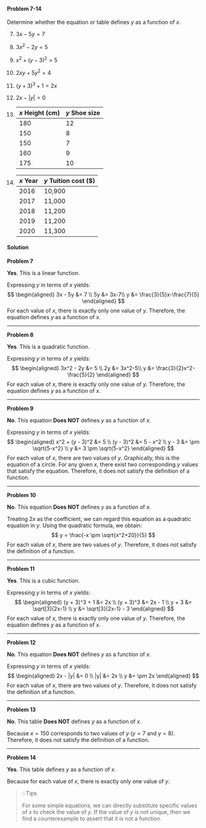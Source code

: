 <div class="alert alert-warning" role="alert">
<h4 class="alert-heading">Problem 7-14</h4>

Determine whether the equation or table defines $y$ as a function of $x$.

7. $3x - 5y = 7$

8. $3x^2 - 2y = 5$

9. $x^2 + (y - 3)^2 = 5$

10. $2xy + 5y^2 = 4$

11. $(y + 3)^3 + 1 = 2x$ 

12. $2x - |y| = 0$

13. | $x$ Height (cm) | $y$ Shoe size |
    | --------------- | ------------- | 
    | 180             | 12            |
    | 150             | 8             |
    | 150             | 7             |
    | 160             | 9             |
    | 175             | 10            |

14. | $x$ Year | $y$ Tuition cost ($) |
    | -------- | -------------------- | 
    | 2016     | 10,900               |
    | 2017     | 11,000               |
    | 2018     | 11,200               |
    | 2019     | 11,200               |
    | 2020     | 11,300               |

</div>

<div class="alert alert-success" role="alert">
<h4 class="alert-heading">Solution</h4>

**Problem 7**

**Yes**. This is a linear function.

Expressing $y$ in terms of $x$ yields:
$$
    \begin{aligned}
        3x - 5y &= 7 \\
        5y &= 3x-7\\
        y &= \frac{3}{5}x-\frac{7}{5}
    \end{aligned}
$$
For each value of $x$, there is exactly only one value of $y$. Therefore, the equation defines $y$ as a function of $x$.

--------

**Problem 8**

**Yes**. This is a quadratic function.

Expressing $y$ in terms of $x$ yields:
$$
    \begin{aligned}
        3x^2 - 2y &= 5 \\
        2y &= 3x^2-5\\
        y &= \frac{3}{2}x^2-\frac{5}{2}
    \end{aligned}
$$
For each value of $x$, there is exactly only one value of $y$. Therefore, the equation defines $y$ as a function of $x$.

--------

**Problem 9**

**No**. This equation **Does NOT** defines $y$ as a function of $x$.

Expressing $y$ in terms of $x$ yields:
    $$
    \begin{aligned}
        x^2 + (y - 3)^2 &= 5 \\
        (y - 3)^2 &= 5 - x^2 \\
        y - 3 &= \pm \sqrt{5-x^2} \\
        y &= 3 \pm \sqrt{5-x^2}
    \end{aligned}
$$
For each value of $x$, there are two values of $y$. Graphically, this is the equation of a circle. For any given $x$, there exist two corresponding $y$ values that satisfy the equation. Therefore, it does not satisfy the definition of a function.

--------

**Problem 10**

**No**. This equation **Does NOT** defines $y$ as a function of $x$.

Treating $2x$ as the coefficient, we can regard this equation as a quadratic equation in $y$. Using the quadratic formula, we obtain:
$$
    y = \frac{-x \pm \sqrt{x^2+20}}{5}
$$
For each value of $x$, there are two values of $y$. Therefore, it does not satisfy the definition of a function.

--------

**Problem 11**

**Yes**. This is a cubic function.

Expressing $y$ in terms of $x$ yields:
$$
    \begin{aligned}
        (y + 3)^3 + 1 &= 2x \\
        (y + 3)^3 &= 2x - 1 \\
        y + 3 &= \sqrt[3]{2x-1} \\
        y &= \sqrt[3]{2x-1} - 3
    \end{aligned}
$$
For each value of $x$, there is exactly only one value of $y$. Therefore, the equation defines $y$ as a function of $x$.

--------

**Problem 12**

**No**. This equation **Does NOT** defines $y$ as a function of $x$.

Expressing $y$ in terms of $x$ yields:
    $$
    \begin{aligned}
        2x - |y| &= 0 \\
        |y| &= 2x \\
        y &= \pm 2x
    \end{aligned}
$$
For each value of $x$, there are two values of $y$. Therefore, it does not satisfy the definition of a function.

--------

**Problem 13**

**No**. This table **Does NOT** defines $y$ as a function of $x$.

Because $x=150$ corresponds to two values of $y$ ($y=7$ and $y=8$). Therefore, it does not satisfy the definition of a function.

--------

**Problem 14**

**Yes**. This table defines $y$ as a function of $x$.

Because for each value of $x$, there is exactly only one value of $y$. 

</div>

> 💡Tips
>
> For some simple equations, we can directly substitute specific values of $x$ to check the value of $y$. If the value of $y$ is not unique, then we find a counterexample to assert that it is not a function.